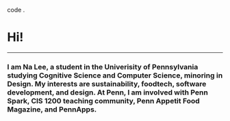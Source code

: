 code .
# Hi!
---
### I am Na Lee, a student in the Univerisity of Pennsylvania studying **Cognitive Science** and **Computer Science**, minoring in Design. My interests are sustainability, foodtech, software development, and design. At Penn, I am involved with Penn Spark, CIS 1200 teaching community, Penn Appetit Food Magazine, and PennApps.
